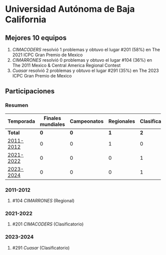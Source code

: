 # Universidad Autónoma de Baja California

## Mejores 10 equipos

1. _CIMACODERS_ resolvió 1 problemas y obtuvo el lugar #201 (58%) en The 2021 ICPC Gran Premio de Mexico
1. _CIMARRONES_ resolvió 0 problemas y obtuvo el lugar #104 (36%) en The 2011 Mexico & Central America Regional Contest
1. _Cuasar_ resolvió 2 problemas y obtuvo el lugar #291 (35%) en The 2023 ICPC Gran Premio de Mexico

## Participaciones

### Resumen

| Temporada | Finales mundiales | Campeonatos | Regionales | Clasificatorios | Equipos |
| --- | --- | --- | --- | --- | --- |
| **Total** | **0** | **0** | **1** | **2** | **3** |
| [2011-2012](#2011-2012) | 0 | 0 | 1 | 0 | 1 |
| [2021-2022](#2021-2022) | 0 | 0 | 0 | 1 | 1 |
| [2023-2024](#2023-2024) | 0 | 0 | 0 | 1 | 1 |

### 2011-2012

1. #104 _CIMARRONES_ (Regional)

### 2021-2022

1. #201 _CIMACODERS_ (Clasificatorio)

### 2023-2024

1. #291 _Cuasar_ (Clasificatorio)



